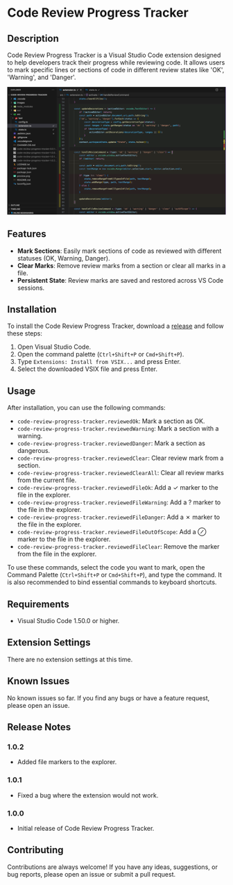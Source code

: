 # Code Review Progress Tracker

## Description

Code Review Progress Tracker is a Visual Studio Code extension designed to help developers track their progress while reviewing code. It allows users to mark specific lines or sections of code in different review states like 'OK', 'Warning', and 'Danger'.

![preview](./preview.png)

## Features

- **Mark Sections**: Easily mark sections of code as reviewed with different statuses (OK, Warning, Danger).
- **Clear Marks**: Remove review marks from a section or clear all marks in a file.
- **Persistent State**: Review marks are saved and restored across VS Code sessions.

## Installation

To install the Code Review Progress Tracker, download a [release](https://github.com/narbonnais/Code-Review-Progress-Tracker/releases) and follow these steps:

1. Open Visual Studio Code.
2. Open the command palette (`Ctrl+Shift+P` or `Cmd+Shift+P`).
3. Type `Extensions: Install from VSIX...` and press Enter.
4. Select the downloaded VSIX file and press Enter.

## Usage

After installation, you can use the following commands:

- `code-review-progress-tracker.reviewedOk`: Mark a section as OK.
- `code-review-progress-tracker.reviewedWarning`: Mark a section with a warning.
- `code-review-progress-tracker.reviewedDanger`: Mark a section as dangerous.
- `code-review-progress-tracker.reviewedClear`: Clear review mark from a section.
- `code-review-progress-tracker.reviewedClearAll`: Clear all review marks from the current file.
- `code-review-progress-tracker.reviewedFileOk`: Add a ✓ marker to the file in the explorer.
- `code-review-progress-tracker.reviewedFileWarning`: Add a ? marker to the file in the explorer.
- `code-review-progress-tracker.reviewedFileDanger`: Add a ✗ marker to the file in the explorer.
- `code-review-progress-tracker.reviewedFileOutOfScope`: Add a ⊘ marker to the file in the explorer.
- `code-review-progress-tracker.reviewedFileClear`: Remove the marker from the file in the explorer.

To use these commands, select the code you want to mark, open the Command Palette (`Ctrl+Shift+P` or `Cmd+Shift+P`), and type the command. It is also recommended to bind essential commands to keyboard shortcuts.

## Requirements

- Visual Studio Code 1.50.0 or higher.

## Extension Settings

There are no extension settings at this time.

## Known Issues

No known issues so far. If you find any bugs or have a feature request, please open an issue.

## Release Notes

### 1.0.2

- Added file markers to the explorer.

### 1.0.1

- Fixed a bug where the extension would not work.

### 1.0.0

- Initial release of Code Review Progress Tracker.

## Contributing

Contributions are always welcome! If you have any ideas, suggestions, or bug reports, please open an issue or submit a pull request.
